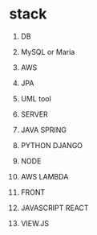 # stack
1. DB
 1. MySQL or Maria
 1. AWS
 1. JPA
 1. UML tool
 
1. SERVER
 1. JAVA SPRING
 1. PYTHON DJANGO
 1. NODE
 1. AWS LAMBDA
 
1. FRONT
 1. JAVASCRIPT REACT
 1. VIEW.JS

